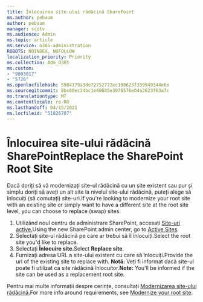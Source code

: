```yaml
---
title: Înlocuirea site-ului rădăcină SharePoint
ms.author: pebaum
author: pebaum
manager: scotv
ms.audience: Admin
ms.topic: article
ms.service: o365-administration
ROBOTS: NOINDEX, NOFOLLOW
localization_priority: Priority
ms.collection: Adm_O365
ms.custom:
- "9003017"
- "5726"
ms.openlocfilehash: 5984179a3de72752772ec198623f339949344e6e
ms.sourcegitcommit: 8bc60ec34bc1e40685e3976576e04a2623f63a7c
ms.translationtype: MT
ms.contentlocale: ro-RO
ms.lasthandoff: 04/15/2021
ms.locfileid: "51826787"
---
```

# <a name="replace-the-sharepoint-root-site"></a><span data-ttu-id="73bee-102">Înlocuirea site-ului rădăcină SharePoint</span><span class="sxs-lookup"><span data-stu-id="73bee-102">Replace the SharePoint Root Site</span></span>
<span data-ttu-id="73bee-103">Dacă doriți să vă modernizați site-ul rădăcină cu un site existent sau pur și simplu doriți să aveți un alt site la nivelul site-ului rădăcină, puteți alege să înlocuiți (să comutați) site-uri.</span><span class="sxs-lookup"><span data-stu-id="73bee-103">If you're looking to modernize your root site with an existing site or simply want to have a different site at the root site level, you can choose to replace (swap) sites.</span></span>

1. <span data-ttu-id="73bee-104">Utilizând noul centru de administrare SharePoint, accesați [Site-uri active.](https://admin.microsoft.com/sharepoint?page=siteManagement&modern=true)</span><span class="sxs-lookup"><span data-stu-id="73bee-104">Using the new SharePoint admin center, go to [Active Sites](https://admin.microsoft.com/sharepoint?page=siteManagement&modern=true).</span></span>
2. <span data-ttu-id="73bee-105">Selectați site-ul rădăcină pe care ar trebui să îl înlocuiți.</span><span class="sxs-lookup"><span data-stu-id="73bee-105">Select the root site you'd like to replace.</span></span>
3. <span data-ttu-id="73bee-106">Selectați **Înlocuire site.**</span><span class="sxs-lookup"><span data-stu-id="73bee-106">Select **Replace site**.</span></span>
4. <span data-ttu-id="73bee-107">Furnizați adresa URL a site-ului existent cu care să înlocuiți.</span><span class="sxs-lookup"><span data-stu-id="73bee-107">Provide the url of the existing site to replace with.</span></span> <span data-ttu-id="73bee-108">**Notă:** Veți fi informat dacă site-ul poate fi utilizat ca site rădăcină înlocuitor.</span><span class="sxs-lookup"><span data-stu-id="73bee-108">**Note:** You'll be informed if the site can be used as a replacement root site.</span></span>

<span data-ttu-id="73bee-109">Pentru mai multe informații despre cerințe, consultați [Modernizarea site-ului rădăcină.](https://docs.microsoft.com/sharepoint/modern-root-site)</span><span class="sxs-lookup"><span data-stu-id="73bee-109">For more info around requirements, see [Modernize your root site](https://docs.microsoft.com/sharepoint/modern-root-site).</span></span>

